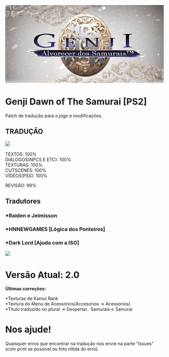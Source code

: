 ![](/image/icon.png)
# Genji Dawn of The Samurai [PS2]
Patch de tradução para o jogo e modificações.

## TRADUÇÃO

![](/image/BR.png)

TEXTOS: 100% <br/>
DIÁLOGOS(NPCS E ETC): 100% <br/>
TEXTURAS: 100% <br/>
CUTSCENES: 100% <br/>
VÍDEOS(PSS): 100% <br/>

REVISÃO: 99% <br/>


## Tradutores

### *Raiden e Jeimisson<br/>
### *HNNEWGAMES [Lógica dos Ponteiros]<br/>
### *Dark Lord [Ajuda com a ISO]<br/>

![](/image/Parceria.png)


# Versão Atual: 2.0

**Últimas correções:**

*Texturas de Kamui Rank<br/>
*Textura do Menu de Acessórios(Accesorios -> Acessórios)<br/>
*Título traduzido no plural -> Despertar.. Samurais-> Samurai<br/>

# Nos ajude!

Quaisquer erros que encontrar na tradução nos envie na parte "Issues" (com print se possível ou foto nítida do erro).
